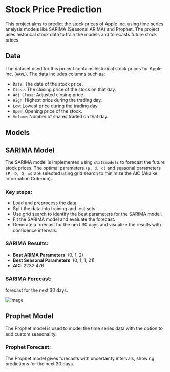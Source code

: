 
# Stock Price Prediction

This project aims to predict the stock prices of Apple Inc. using time series analysis models like SARIMA (Seasonal ARIMA) and Prophet. The project uses historical stock data to train the models and forecasts future stock prices.


## Data

The dataset used for this project contains historical stock prices for Apple Inc. (`AAPL`). The data includes columns such as:

- `Date`: The date of the stock price.
- `Close`: The closing price of the stock on that day.
- `Adj Close`: Adjusted closing price.
- `High`: Highest price during the trading day.
- `Low`: Lowest price during the trading day.
- `Open`: Opening price of the stock.
- `Volume`: Number of shares traded on that day.



## Models


## SARIMA Model

The SARIMA model is implemented using `statsmodels` to forecast the future stock prices. The optimal parameters `(p, d, q)` and seasonal parameters `(P, D, Q, m)` are selected using grid search to minimize the AIC (Akaike Information Criterion).

### Key steps:
- Load and preprocess the data.
- Split the data into training and test sets.
- Use grid search to identify the best parameters for the SARIMA model.
- Fit the SARIMA model and evaluate the forecast.
- Generate a forecast for the next 30 days and visualize the results with confidence intervals.

### SARIMA Results:
- **Best ARIMA Parameters**: (0, 1, 2)
- **Best Seasonal Parameters**: (0, 1, 1, 21)
- **AIC**: 2232.476

### SARIMA Forecast:
forecast for the next 30 days.

![image](https://github.com/user-attachments/assets/c1cea278-a250-41ba-b544-2fab7471ea55)
## Prophet Model

The Prophet model is used to model the time series data with the option to add custom seasonality.

### Prophet Forecast:
The Prophet model gives forecasts with uncertainty intervals, showing predictions for the next 30 days.
